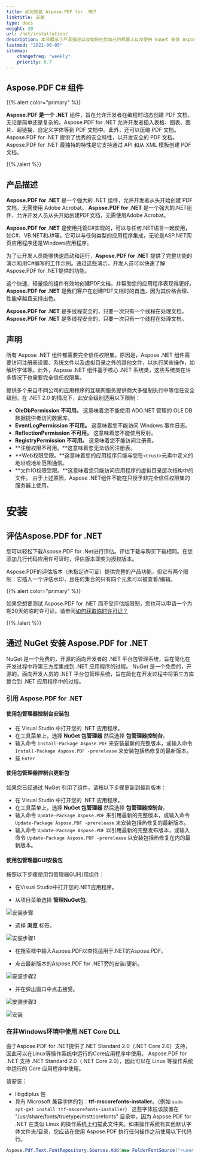 ```yaml
---
title: 如何安装 Aspose.PDF for .NET
linktitle: 安装
type: docs
weight: 20
url: /net/installation/
description: 本节展示了产品描述以及如何在您自己的机器上以及使用 NuGet 安装 Aspose.PDF for .Net 的指南。
lastmod: "2021-06-05"
sitemap:
    changefreq: "weekly"
    priority: 0.7
---
```


## Aspose.PDF C# 组件

{{% alert color="primary" %}}

**Aspose.PDF 是一个 .NET** 组件，旨在允许开发者在编程时动态创建 PDF 文档，无论是简单还是复杂的。Aspose.PDF for .NET 允许开发者插入表格、图表、图片、超链接、自定义字体等到 PDF 文档中。此外，还可以压缩 PDF 文档。Aspose.PDF for .NET 提供了优秀的安全特性，以开发安全的 PDF 文档。Aspose.PDF for .NET 最独特的特性是它支持通过 API 和从 XML 模板创建 PDF 文档。

{{% /alert %}}

## 产品描述

**Aspose.PDF for .NET** 是一个强大的 .NET 组件，允许开发者从头开始创建 PDF 文档，无需使用 Adobe Acrobat。
**Aspose.PDF for .NET** 是一个强大的.NET组件，允许开发人员从头开始创建PDF文档，无需使用Adobe Acrobat。

**Aspose.PDF for .NET** 是使用托管C#实现的，可以与任何.NET语言一起使用，如C#、VB.NET和J#等。它可以与任何类型的应用程序集成，无论是ASP.NET网页应用程序还是Windows应用程序。

为了让开发人员能够快速启动和运行，**Aspose.PDF for .NET** 提供了完整功能的演示和用C#编写的工作示例。通过这些演示，开发人员可以快速了解Aspose.PDF for .NET提供的功能。

这个快速、轻量级的组件有效地创建PDF文档，并帮助您的应用程序表现得更好。**Aspose.PDF for .NET** 是我们客户在创建PDF文档时的首选，因为其价格合理、性能卓越且支持出色。

**Aspose.PDF for .NET** 是多线程安全的，只要一次只有一个线程在处理文档。
**Aspose.PDF for .NET** 是多线程安全的，只要一次只有一个线程在处理文档。

## 声明

所有 Aspose .NET 组件都需要完全信任权限集。原因是，Aspose .NET 组件需要访问注册表设置、系统文件以及虚拟目录之外的其他文件，以执行某些操作，如解析字体等。此外，Aspose .NET 组件基于核心 .NET 系统类，这些系统类在许多情况下也需要完全信任权限集。

提供多个来自不同公司的应用程序的互联网服务提供商大多强制执行中等信任安全级别。在 .NET 2.0 的情况下，此安全级别适用以下限制：

- **OleDbPermission 不可用。** 这意味着您不能使用 ADO.NET 管理的 OLE DB 数据提供者访问数据库。
- **EventLogPermission 不可用。** 这意味着您不能访问 Windows 事件日志。
- **ReflectionPermission 不可用。** 这意味着您不能使用反射。
- **RegistryPermission 不可用。** 这意味着您不能访问注册表。
- **注册权限不可用。**这意味着您无法访问注册表。
- **Web权限受限。**这意味着您的应用程序只能与您在`<trust>`元素中定义的地址或地址范围通信。
- **文件IO权限受限。**这意味着您只能访问应用程序的虚拟目录层次结构中的文件。
由于上述原因，Aspose .NET组件不能在只授予非完全信任权限集的服务器上使用。

# 安装

## 评估Aspose.PDF for .NET

您可以轻松下载Aspose.PDF for .Net进行评估。评估下载与购买下载相同。在您添加几行代码应用许可证时，评估版本即变为授权版本。

Aspose.PDF的评估版本（未指定许可证）提供完整的产品功能，但它有两个限制：它插入一个评估水印，且任何集合的只有四个元素可以被查看/编辑。

{{% alert color="primary" %}}

如果您想要测试 Aspose.PDF for .NET 而不受评估版限制，您也可以申请一个为期30天的临时许可证。请参阅[如何获取临时许可证？](https://purchase.aspose.com/temporary-license)

{{% /alert %}}

## 通过 NuGet 安装 Aspose.PDF for .NET

NuGet 是一个免费的，开源的面向开发者的 .NET 平台包管理系统，旨在简化在开发过程中将第三方库集成到 .NET 应用程序的过程。
NuGet 是一个免费的，开源的，面向开发人员的 .NET 平台包管理系统，旨在简化在开发过程中将第三方库整合到 .NET 应用程序中的过程。

### 引用 Aspose.PDF for .NET

#### 使用包管理器控制台安装包

- 在 Visual Studio 中打开您的 .NET 应用程序。
- 在工具菜单上，选择 **NuGet 包管理器** 然后选择 **包管理器控制台**。
- 输入命令 `Install-Package Aspose.PDF` 来安装最新的完整版本，或输入命令 `Install-Package Aspose.PDF -prerelease` 来安装包括热修复的最新版本。
- 按 `Enter`

#### 使用包管理器控制台更新包

如果您已经通过 NuGet 引用了组件，请按以下步骤更新到最新版本：

- 在 Visual Studio 中打开您的 .NET 应用程序。
- 在工具菜单上，选择 **NuGet 包管理器** 然后选择 **包管理器控制台**。
- 输入命令 `Update-Package Aspose.PDF` 来引用最新的完整版本，或输入命令 `Update-Package Aspose.PDF -prerelease` 来安装包括热修复的最新版本。
- 输入命令 `Update-Package Aspose.PDF` 以引用最新的完整发布版本，或输入命令 `Update-Package Aspose.PDF -prerelease` 以安装包括热修复在内的最新版本。

#### 使用包管理器GUI安装包

按照以下步骤使用包管理器GUI引用组件：

- 在Visual Studio中打开您的.NET应用程序。

- 从项目菜单选择 **管理NuGet包**。

![安装步骤](../images/install_step.png)

- 选择 **浏览** 标签。

![安装步骤1](../images/install_step1.png)

- 在搜索框中输入Aspose.PDF以查找适用于.NET的Aspose.PDF。

- 点击最新版本的Aspose.PDF for .NET旁的安装/更新。

![安装步骤2](../images/install_step2.png)

- 并在弹出窗口中点击接受。

![安装步骤3](../images/install_step3.png)

![安装](../images/install.gif)

### 在非Windows环境中使用.NET Core DLL

由于Aspose.PDF for .NET提供了.NET Standard 2.0（.NET Core 2.0）支持，因此可以在Linux等操作系统中运行的Core应用程序中使用。
Aspose.PDF for .NET 支持 .NET Standard 2.0（.NET Core 2.0），因此可以在 Linux 等操作系统中运行的 Core 应用程序中使用。

请安装：

- libgdiplus 包
- 具有 Microsoft 兼容字体的包：**ttf-mscorefonts-installer**。（例如 `sudo apt-get install ttf-mscorefonts-installer`）
这些字体应该放置在 "/usr/share/fonts/truetype/msttcorefonts" 目录中，因为 Aspose.PDF for .NET 在类似 Linux 的操作系统上扫描此文件夹。如果操作系统有其他默认字体文件夹/目录，您应该在使用 Aspose.PDF 执行任何操作之前使用以下代码行。

```csharp
Aspose.Pdf.Text.FontRepository.Sources.Add(new FolderFontSource("<user's path to ms fonts>"));
```
